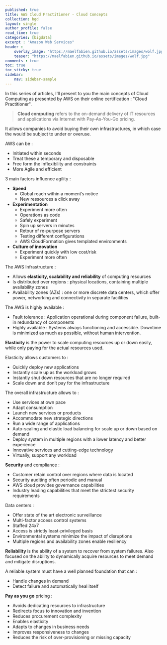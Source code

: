 ```yaml
---
published: true
title: AWS Cloud Practitioner - Cloud Concepts
collection: bgd
layout: single
author_profile: false
read_time: true
categories: [bigdata]
excerpt : "Amazon Web Services"
header :
    overlay_image: "https://maelfabien.github.io/assets/images/wolf.jpg"
    teaser: "https://maelfabien.github.io/assets/images/wolf.jpg"
comments : true
toc: true
toc_sticky: true
sidebar:
    nav: sidebar-sample
---
```


In this series of articles, I'll present to you the main concepts of Cloud Computing as presented by AWS on their online certification : "Cloud Practitioner".

> **Cloud computing**  refers to the on-demand delivery of IT resources and applications via Internet with Pay-As-You-Go pricing. 

It allows companies to avoid buying their own infrastructures, in which case the would be subject to under or overuse. 

AWS can be :
- Initiated within seconds
- Treat these a temporary and disposable 
- Free form the inflexibility and constraints
- More Agile and efficient

3 main factors influence agility :
- **Speed**
    -  Global reach within a moment’s notice
    - New ressources a click away
- **Experimentation**
    - Experiment more often
    - Operations as code
    - Safely experiment
    - Spin up servers in minutes
    - Retour of re-purpose servers
    - Testing different configurations
    - AWS CloudFormation gives templated environments
- **Culture of innovation**
    - Experiment quickly with low cost/risk
    - Experiment more often

The AWS Infrastructure :
- Allows **elasticity, scalability and reliability** of computing resources
- Is distributed over regions : physical locations, containing multiple availability zones
- Availability zones (AZs) : one or more discrete data centers, which offer power, networking and connectivity in separate facilities

The AWS is highly available :
- Fault tolerance : Application operational during component failure, built-in redundancy of components
- Highly available : Systems always functioning and accessible. Downtime is minimized as much as possible, without human intervention. 

**Elasticity** is the power to scale computing resources up or down easily, while only paying for the actual resources used.

Elasticity allows customers to :
- Quickly deploy new applications
- Instantly scale up as the workload grows
- Instantly shut down resources that are no longer required
- Scale down and don’t pay for the infrastructure 

The overall infrastructure allows to :
- Use services at own pace
- Adapt consumption
- Launch new services or products
- Accommodate new strategic directions
- Run a wide range of applications
- Auto-scaling and elastic load balancing for scale up or down based on demand
- Deploy system in multiple regions with a lower latency and better experience
- Innovative services and cutting-edge technology
- Virtually, support any workload

**Security** and compliance :
- Customer retain control over regions where data is located
- Security auditing often periodic and manual
- AWS cloud provides governance capabilities
- Industry leading capabilities that meet the strictest security requirements

Data centers :
- Offer state of the art electronic surveillance
- Multi-factor access control systems
- Staffed 24x7
- Access is strictly least-privileged basis 
- Environmental systems minimize the impact of disruptions
- Multiple regions and availability zones enable resiliency

**Reliability** is the ability of a system to recover from system failures. Also focused on the ability to dynamically acquire resources to meet demand and mitigate disruptions. 

A reliable system must have a well planned foundation that can :
- Handle changes in demand
- Detect failure and automatically heal itself

**Pay as you go** pricing :
- Avoids dedicating resources to infrastructure
- Redirects focus to innovation and invention
- Reduces procurement complexity
- Enables elasticity
- Adapts to changes in business needs
- Improves responsiveness to changes
- Reduces the risk of over-provisioning or missing capacity
